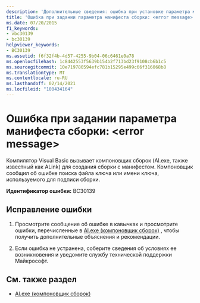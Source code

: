 ```yaml
---
description: 'Дополнительные сведения: ошибка при установке параметра манифеста сборки: <error message>'
title: 'Ошибка при задании параметра манифеста сборки: <error message>'
ms.date: 07/20/2015
f1_keywords:
- vbc30139
- bc30139
helpviewer_keywords:
- BC30139
ms.assetid: f6f32f4b-4d57-4255-9b04-06c6461e0a78
ms.openlocfilehash: 1c8442553f5639b154b2f713bd23f9108cb6b1c5
ms.sourcegitcommit: 10e719780594efc781b15295e499c66f316068b8
ms.translationtype: MT
ms.contentlocale: ru-RU
ms.lasthandoff: 02/14/2021
ms.locfileid: "100434164"
---
```

# <a name="error-setting-assembly-manifest-option-error-message"></a>Ошибка при задании параметра манифеста сборки: \<error message>

Компилятор Visual Basic вызывает компоновщик сборок (Al.exe, также известный как ALink) для создания сборки с манифестом. Компоновщик сообщил об ошибке поиска файла ключа или имени ключа, используемого для подписи сборки.  
  
 **Идентификатор ошибки:** BC30139  
  
## <a name="to-correct-this-error"></a>Исправление ошибки  
  
1. Просмотрите сообщение об ошибке в кавычках и просмотрите ошибки, перечисленные в [Al.exe (компоновщик сборок)](../../framework/tools/al-exe-assembly-linker.md) , чтобы получить дополнительные объяснения и рекомендации.  
  
2. Если ошибка не устранена, соберите сведения об условиях ее возникновения и уведомите службу технической поддержки Майкрософт.  
  
## <a name="see-also"></a>См. также раздел

- [Al.exe (компоновщик сборок)](../../framework/tools/al-exe-assembly-linker.md)

